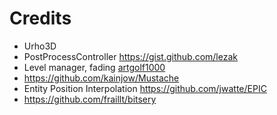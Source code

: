 # Credits

* Urho3D
* PostProcessController https://gist.github.com/lezak
* Level manager, fading [artgolf1000](https://urho3d.prophpbb.com/topic2367.html)
* https://github.com/kainjow/Mustache
* Entity Position Interpolation https://github.com/jwatte/EPIC
* https://github.com/fraillt/bitsery
